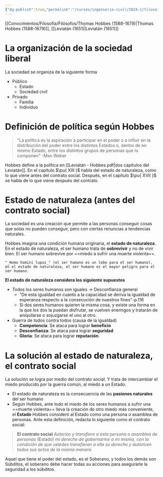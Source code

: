 ```yaml
---
{"dg-publish":true,"permalink":"/cursos/ingenieria-civil/2024-1/filosofia-para-que/unidad-ii/3-politica/la-comprension-politica-de-thomas-hobbes/"}
---
```



[[Conocimientos/Filosofía/Filósofos/Thomas Hobbes (1588-1679)\|Thomas Hobbes (1588-1679)]], [[Leviatán (1651)\|Leviatán (1651)]]

# La organización de la sociedad liberal

La sociedad se organiza de la siguiente forma

- Público
	- Estado
	- Sociedad civil
- Privado
	- Familia
	- Individuo
# Definición de política según Hobbes

> "La política es la aspiración a participar en el poder o a influir en la distribución del poder entre los distintos Estados o, dentro de en mismo Estado, entre los distintos grupos de personas que lo componen"
> -Max Weber

Hobbes define a la política en [[Leviatán - Hobbes.pdf|dos capítulos del Leviatán]]. En el capítulo $\pu{ XIII }$ habla del estado de naturaleza, como lo que viene antes del contrato social. Después, en el capítulo $\pu{ XVII }$ se habla de lo que viene después del contrato.

# Estado de naturaleza (antes del contrato social)

La sociedad es una creación que permite a las personas conseguir cosas que solas no pueden conseguir, pero con ciertas renuncias a tendencias naturales. 

Hobbes imagina una condición humana originaria, el **estado de naturaleza**. En el estado de naturaleza, el ser humano trata de **sobrevivir** y no de vivir bien. El ser humano sobrevive por ==miedo a sufrir una muerte violenta==.

	"_Homo homini lupus_" (el ser humano es un lobo para el ser humano), en el estado de naturaleza, el ser humano es el mayor peligro para el ser humano.

**El estado de naturaleza considera los siguiente supuestos**

- Todos los seres humanos son iguales $\rightarrow$ Desconfianza general
	- "De esta igualdad en cuanto a la capacidad se deriva la igualdad de esperanza respecto a la consecución de nuestros fines"-p.116
	- Si dos seres humanos quieren la misma cosa, y existe una forma en la que los dos la puedan disfrutar, se vuelven enemigos y tratarán de aniquilarse o sojuzgarse el uno al otro.
- Guerra de todos contra todos (causa de la igualdad)
	- **Competencia**: Se ataca para lograr **beneficio**
	- **Desconfianza**: Se ataca para lograr **seguridad**
	- **Gloria**: Se ataca para lograr **reputación**.
# La solución al estado de naturaleza, el contrato social

La solución se logra por medio del contrato social. Y trata de intercambiar el miedo producido por la guerra común, al miedo a un Estado.

- El estado de naturaleza es la consecuencia de las **pasiones naturales** del ser humano
- Según Hobbes, ante todo el miedo de los seres humanos a sufrir una ==muerte violenta== lleva la creación de otro miedo más conveniente, el **Estado**
Hobbes consideró al Estado como una persona o asamblea de personas. Ante esta definición, redacta lo siguiente como el contrato social:

> **El contrato social**
> _Autorizo y transfiero a esta persona o asamblea de personas_ (Estado) _mi derecho de gobernarme a mi mismo, con la condición de que ustedes transfieran a ella su derecho y autoricen todos sus actos de la misma manera_

Aquel que tiene el poder del estado, es el Soberano, y todos los demás son Súbditos, el soberano debe hacer todas su acciones para asegurarle la seguridad a los súbditos.